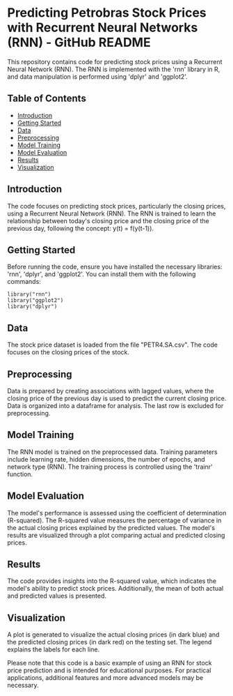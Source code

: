 <!-- HTML Tags for GitHub README -->
<h1>Predicting Petrobras Stock Prices with Recurrent Neural Networks (RNN) - GitHub README</h1>
<p>This repository contains code for predicting stock prices using a Recurrent Neural Network (RNN). The RNN is implemented with the 'rnn' library in R, and data manipulation is performed using 'dplyr' and 'ggplot2'.</p>
<h2>Table of Contents</h2>
<ul>
  <li><a href="#introduction">Introduction</a></li>
  <li><a href="#getting-started">Getting Started</a></li>
  <li><a href="#data">Data</a></li>
  <li><a href="#preprocessing">Preprocessing</a></li>
  <li><a href="#model-training">Model Training</a></li>
  <li><a href="#model-evaluation">Model Evaluation</a></li>
  <li><a href="#results">Results</a></li>
  <li><a href="#visualization">Visualization</a></li>
</ul>

<h2>Introduction</h2>
<p>The code focuses on predicting stock prices, particularly the closing prices, using a Recurrent Neural Network (RNN). The RNN is trained to learn the relationship between today's closing price and the closing price of the previous day, following the concept: y(t) = f(y(t-1)).</p>

<h2>Getting Started</h2>
<p>Before running the code, ensure you have installed the necessary libraries: 'rnn', 'dplyr', and 'ggplot2'. You can install them with the following commands:</p>
<pre>
<code>library("rnn")
library("ggplot2")
library("dplyr")</code>
</pre>

<h2>Data</h2>
<p>The stock price dataset is loaded from the file "PETR4.SA.csv". The code focuses on the closing prices of the stock.</p>

<h2>Preprocessing</h2>
<p>Data is prepared by creating associations with lagged values, where the closing price of the previous day is used to predict the current closing price. Data is organized into a dataframe for analysis. The last row is excluded for preprocessing.</p>

<h2>Model Training</h2>
<p>The RNN model is trained on the preprocessed data. Training parameters include learning rate, hidden dimensions, the number of epochs, and network type (RNN). The training process is controlled using the 'trainr' function.</p>

<h2>Model Evaluation</h2>
<p>The model's performance is assessed using the coefficient of determination (R-squared). The R-squared value measures the percentage of variance in the actual closing prices explained by the predicted values. The model's results are visualized through a plot comparing actual and predicted closing prices.</p>

<h2>Results</h2>
<p>The code provides insights into the R-squared value, which indicates the model's ability to predict stock prices. Additionally, the mean of both actual and predicted values is presented.</p>

<h2>Visualization</h2>
<p>A plot is generated to visualize the actual closing prices (in dark blue) and the predicted closing prices (in dark red) on the testing set. The legend explains the labels for each line.</p>

<p>Please note that this code is a basic example of using an RNN for stock price prediction and is intended for educational purposes. For practical applications, additional features and more advanced models may be necessary.</p>

